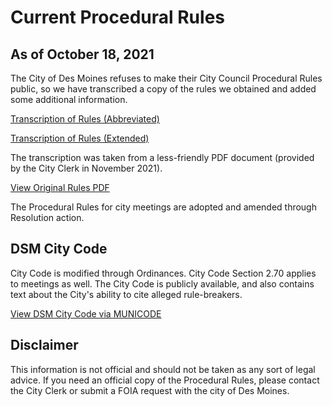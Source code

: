 # Current Procedural Rules

## As of October 18, 2021

The City of Des Moines refuses to make their City Council Procedural Rules public, so we have transcribed a copy of the rules we obtained and added some additional information.

[Transcription of Rules (Abbreviated)](#/view/rules-archive~2021_10_18~transcription)

[Transcription of Rules (Extended)](#/view/rules-archive~2021_10_18~extended)

The transcription was taken from a less-friendly PDF document (provided by the City Clerk in November 2021).

[View Original Rules PDF](assets/rules-archive/2021_10_18/official.pdf)

The Procedural Rules for city meetings are adopted and amended through Resolution action.

## DSM City Code

City Code is modified through Ordinances. City Code Section 2.70 applies to meetings as well. 
The City Code is publicly available, and also contains text about the City's ability to cite alleged rule-breakers.

[View DSM City Code via MUNICODE](https://library.municode.com/ia/des_moines/codes/code_of_ordinances?nodeId=MUCO_CH2AD_ARTIIICICO_DIV1GE_S2-70ME)

## Disclaimer

This information is not official and should not be taken as any sort of legal advice. 
If you need an official copy of the Procedural Rules, please contact the City Clerk or submit a FOIA request with the city of Des Moines.

